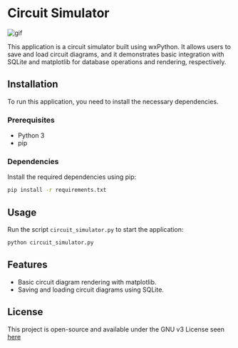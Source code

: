 
# Circuit Simulator

![gif](https://github.com/LoQiseaking69/CircExplorer/blob/main/ASSETS/CircE.gif)

This application is a circuit simulator built using wxPython. It allows users to save and load circuit diagrams, and it demonstrates basic integration with SQLite and matplotlib for database operations and rendering, respectively.

## Installation

To run this application, you need to install the necessary dependencies. 

### Prerequisites

- Python 3
- pip

### Dependencies

Install the required dependencies using pip:

```bash
pip install -r requirements.txt
```

## Usage

Run the script `circuit_simulator.py` to start the application:

```bash
python circuit_simulator.py
```

## Features

- Basic circuit diagram rendering with matplotlib.
- Saving and loading circuit diagrams using SQLite.

## License

This project is open-source and available under the GNU v3 License seen [here](https://github.com/LoQiseaking69/CircExplorer/blob/main/LICENSE)
